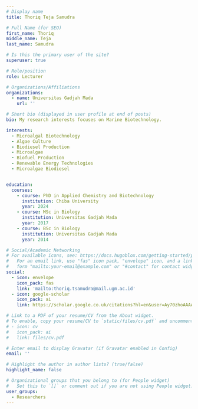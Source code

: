 ```yaml
---
# Display name
title: Thoriq Teja Samudra

# Full Name (for SEO)
first_name: Thoriq
middle_name: Teja
last_name: Samudra

# Is this the primary user of the site?
superuser: true

# Role/position
role: Lecturer

# Organizations/Affiliations
organizations:
  - name: Universitas Gadjah Mada
    url: ''

# Short bio (displayed in user profile at end of posts)
bio: My research interests focuses on Marine Biotechnology.

interests:
  - Microalgal Biotechnology
  - Algae Culture
  - Biodiesel Production
  - Microalgae
  - Biofuel Production
  - Renewable Energy Technologies
  - Microalgae Biodiesel


education:
  courses:
    - course: PhD in Applied Chemistry and Biotechnology
      institution: Chiba University
      year: 2024
    - course: MSc in Biology
      institution: Universitas Gadjah Mada
      year: 2017
    - course: BSc in Biology
      institution: Universitas Gadjah Mada
      year: 2014

# Social/Academic Networking
# For available icons, see: https://docs.hugoblox.com/getting-started/page-builder/#icons
#   For an email link, use "fas" icon pack, "envelope" icon, and a link in the
#   form "mailto:your-email@example.com" or "#contact" for contact widget.
social:
  - icon: envelope
    icon_pack: fas
    link: 'mailto:thoriq.tsamudra@mail.ugm.ac.id'
  - icon: google-scholar
    icon_pack: ai
    link: https://scholar.google.co.uk/citations?hl=en&user=Ay70zhoAAAAJ

# Link to a PDF of your resume/CV from the About widget.
# To enable, copy your resume/CV to `static/files/cv.pdf` and uncomment the lines below.
# - icon: cv
#   icon_pack: ai
#   link: files/cv.pdf

# Enter email to display Gravatar (if Gravatar enabled in Config)
email: ''

# Highlight the author in author lists? (true/false)
highlight_name: false

# Organizational groups that you belong to (for People widget)
#   Set this to `[]` or comment out if you are not using People widget.
user_groups:
  - Researchers
---
```

